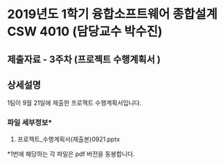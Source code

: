 # 2019년도 1학기 융합소프트웨어 종합설계 CSW 4010 (담당교수 박수진)

## 제출자료 - 3주차 (프로젝트 수행계획서 )

## 상세설명

1팀이 9월 21일에 제출한 프로젝트 수행계획서입니다.

### 파일 세부정보\*

1. 프로젝트\_수행계획서(제출본)0921.pptx

\*1번에 해당하는 각 파일은 pdf 버전을 동봉합니다.
